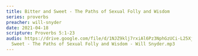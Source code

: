```yaml
---
title: Bitter and Sweet - The Paths of Sexual Folly and Wisdom
series: proverbs
preacher: will-snyder
date: 2021-04-18
scripture: Proverbs 5:1-23
audio: https://drive.google.com/file/d/1NJZ9klj7rxiAl6Pz3NphGzUCi-L25XjI/view
  Sweet - The Paths of Sexual Folly and Wisdom - Will Snyder.mp3
---
```

